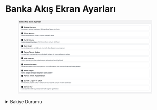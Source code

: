 # Banka Akış Ekran Ayarları



<figure><img src="../../.gitbook/assets/Ekran Resmi 2025-09-05 17.39.31.png" alt=""><figcaption></figcaption></figure>

<details>

<summary>Bakiye Durumu</summary>

Bankasdfasdfsa dfads fas df

</details>

